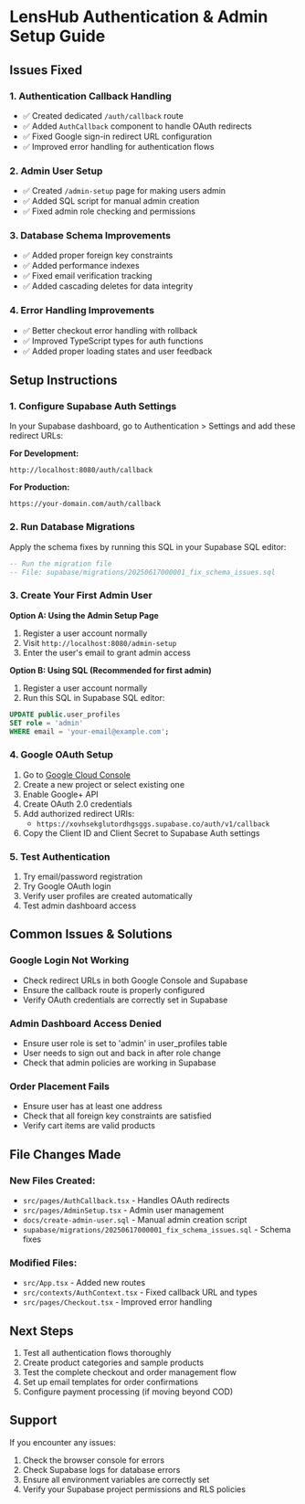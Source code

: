 # LensHub Authentication & Admin Setup Guide

## Issues Fixed

### 1. Authentication Callback Handling
- ✅ Created dedicated `/auth/callback` route
- ✅ Added `AuthCallback` component to handle OAuth redirects
- ✅ Fixed Google sign-in redirect URL configuration
- ✅ Improved error handling for authentication flows

### 2. Admin User Setup
- ✅ Created `/admin-setup` page for making users admin
- ✅ Added SQL script for manual admin creation
- ✅ Fixed admin role checking and permissions

### 3. Database Schema Improvements
- ✅ Added proper foreign key constraints
- ✅ Added performance indexes
- ✅ Fixed email verification tracking
- ✅ Added cascading deletes for data integrity

### 4. Error Handling Improvements
- ✅ Better checkout error handling with rollback
- ✅ Improved TypeScript types for auth functions
- ✅ Added proper loading states and user feedback

## Setup Instructions

### 1. Configure Supabase Auth Settings

In your Supabase dashboard, go to Authentication > Settings and add these redirect URLs:

**For Development:**
```
http://localhost:8080/auth/callback
```

**For Production:**
```
https://your-domain.com/auth/callback
```

### 2. Run Database Migrations

Apply the schema fixes by running this SQL in your Supabase SQL editor:

```sql
-- Run the migration file
-- File: supabase/migrations/20250617000001_fix_schema_issues.sql
```

### 3. Create Your First Admin User

**Option A: Using the Admin Setup Page**
1. Register a user account normally
2. Visit `http://localhost:8080/admin-setup`
3. Enter the user's email to grant admin access

**Option B: Using SQL (Recommended for first admin)**
1. Register a user account normally
2. Run this SQL in Supabase SQL editor:
```sql
UPDATE public.user_profiles 
SET role = 'admin' 
WHERE email = 'your-email@example.com';
```

### 4. Google OAuth Setup

1. Go to [Google Cloud Console](https://console.cloud.google.com/)
2. Create a new project or select existing one
3. Enable Google+ API
4. Create OAuth 2.0 credentials
5. Add authorized redirect URIs:
   - `https://xovhsekglutordhgsggs.supabase.co/auth/v1/callback`
6. Copy the Client ID and Client Secret to Supabase Auth settings

### 5. Test Authentication

1. Try email/password registration
2. Try Google OAuth login
3. Verify user profiles are created automatically
4. Test admin dashboard access

## Common Issues & Solutions

### Google Login Not Working
- Check redirect URLs in both Google Console and Supabase
- Ensure the callback route is properly configured
- Verify OAuth credentials are correctly set in Supabase

### Admin Dashboard Access Denied
- Ensure user role is set to 'admin' in user_profiles table
- User needs to sign out and back in after role change
- Check that admin policies are working in Supabase

### Order Placement Fails
- Ensure user has at least one address
- Check that all foreign key constraints are satisfied
- Verify cart items are valid products

## File Changes Made

### New Files Created:
- `src/pages/AuthCallback.tsx` - Handles OAuth redirects
- `src/pages/AdminSetup.tsx` - Admin user management
- `docs/create-admin-user.sql` - Manual admin creation script
- `supabase/migrations/20250617000001_fix_schema_issues.sql` - Schema fixes

### Modified Files:
- `src/App.tsx` - Added new routes
- `src/contexts/AuthContext.tsx` - Fixed callback URL and types
- `src/pages/Checkout.tsx` - Improved error handling

## Next Steps

1. Test all authentication flows thoroughly
2. Create product categories and sample products
3. Test the complete checkout and order management flow
4. Set up email templates for order confirmations
5. Configure payment processing (if moving beyond COD)

## Support

If you encounter any issues:
1. Check the browser console for errors
2. Check Supabase logs for database errors
3. Ensure all environment variables are correctly set
4. Verify your Supabase project permissions and RLS policies
